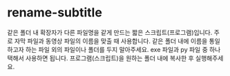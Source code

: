 # rename-subtitle
같은 폴더 내 확장자가 다른 파일명을 같게 만드는 짧은 스크립트(프로그램)입니다. 주로 자막 파일과 동영상 파일의 이름을 맞출 때 사용합니다.
같은 폴더 내에 이름을 통일하고자 하는 파일 외의 파일이나 폴더를 두지 말아주세요.
exe 파일과 py 파일 중 하나 택해서 사용하면 됩니다. 
프로그램(스크립트)을 원하는 폴더 내에 복사한 후 실행해주세요.
